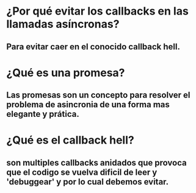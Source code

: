 # ¿Por qué evitar los callbacks en las llamadas asíncronas?

## Para evitar caer en el conocido callback hell.

# ¿Qué es una promesa?

## Las promesas son un concepto para resolver el problema de asincronia de una forma mas elegante y prática.

# ¿Qué es el callback hell?

## son multiples callbacks anidados que provoca que el codigo se vuelva dificil de leer y 'debuggear' y por lo cual debemos evitar.